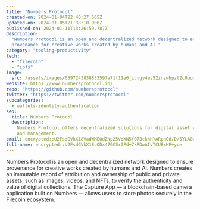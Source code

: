 ```yaml
---
title: "Numbers Protocol"
created-on: 2024-01-04T22:40:27.665Z
updated-on: 2024-01-05T21:38:10.906Z
published-on: 2024-01-11T13:26:59.787Z
description:
  "Numbers Protocol is an open and decentralized network designed to ensure
  provenance for creative works created by humans and AI."
category: "tooling-productivity"
tech:
  - "filecoin"
  - "ipfs"
image:
  src: /assets/images/6597243838833597a71f11e6_icngy4es52inzwhpzt2c0uodiwktmytv6cqlvo6kya8.png
website: https://www.numbersprotocol.io/
repo: "https://github.com/numbersprotocol"
twitter: "https://twitter.com/numbersprotocol"
subcategories:
  - wallets-identity-authentication
seo:
  title: Numbers Protocol
  description:
    Numbers Protocol offers decentralized solutions for digital asset verification
    and management.
email: encrypted::U2FsdGVkX18VadWMEQdZNp25VoXN5f07BckhHYARpnQd/D/5YLA0agf51A/bVNPl
full-name: encrypted::U2FsdGVkX18uODx47GCSrZPd+7kRDwAIvTCU8xHP+yc=
---
```


Numbers Protocol is an open and decentralized network designed to ensure provenance for creative works created by humans and AI. Numbers creates an immutable record of attribution and ownership of public and private assets, such as images, videos, and NFTs, to verify the authenticity and value of digital collections. The Capture App — a blockchain-based camera application built on Numbers — allows users to store photos securely in the Filecoin ecosystem.
